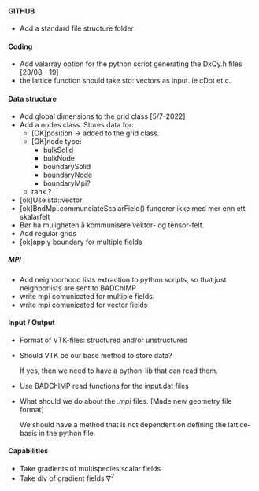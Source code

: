 #### GITHUB
* Add a standard file structure folder 
#### Coding
* Add valarray option for the python script generating the DxQy.h files [23/08 - 19]
* the lattice function should take std::vectors as input. ie cDot et c.

#### Data structure
* Add global dimensions to the grid class [5/7-2022]
* Add a nodes class. Stores data for:  
  * [OK]position -> added to the grid class.
  * [OK]node type:
    * bulkSolid
    * bulkNode
    * boundarySolid
    * boundaryNode
    * boundaryMpi?
  * rank ?  
* [ok]Use std::vector
* [ok]BndMpi.communciateScalarField() fungerer ikke med mer enn ett skalarfelt
* Bør ha muligheten å kommunisere vektor- og tensor-felt.
* Add regular grids
* [ok]apply boundary for multiple fields
##### MPI
* Add neighborhood lists extraction to python scripts, so that just neighborlists are sent to BADChIMP
* write mpi comunicated for multiple fields.
* write mpi comunicated for vector fields

#### Input / Output
* Format of VTK-files: structured and/or unstructured
* Should VTK be our base method to store data?

   If yes, then we need to have a python-lib that can read them.
* Use BADChIMP read functions for the input.dat files
* What should we do about the  *.mpi* files. [Made new geometry file format]

   We should have a method that is not dependent on defining the lattice-basis in the python file.

#### Capabilities
* Take gradients of multispecies scalar fields
* Take div of gradient fields 
$\nabla^2$
